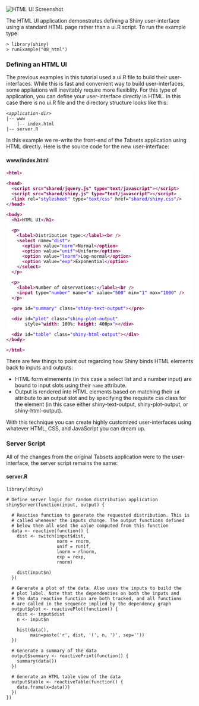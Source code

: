

![HTML UI Screenshot](screenshots/html-ui.png)

The HTML UI application demonstrates defining a Shiny user-interface using a standard HTML page rather than a ui.R script. To run the example type: 

<pre><code class="console">&gt; library(shiny)
&gt; runExample(&quot;08_html&quot;)
</code></pre>

### Defining an HTML UI

The previous examples in this tutorial used a ui.R file to build their user-interfaces. While this is fast and convenient way to build user-interfaces, some appliations will inevitably require more flexiblity. For this type of application, you can define your user-interface directly in HTML. In this case there is no ui.R file and the directory structure looks like this:

<pre><code>&lt;<em>application-dir</em>&gt;
|-- www
    |-- index.html
|-- server.R
</code></pre>

In this example we re-write the front-end of the Tabsets application using HTML directly. Here is the source code for the new user-interface:

#### www/index.html

<pre style='color:#000000;background:#ffffff;'><code><span style='color:#7f0055; '>&lt;</span><span style='color:#7f0055; font-weight:bold; '>html</span><span style='color:#7f0055; '>></span>

<span style='color:#7f0055; '>&lt;</span><span style='color:#7f0055; font-weight:bold; '>head</span><span style='color:#7f0055; '>></span>
  <span style='color:#7f0055; '>&lt;</span><span style='color:#7f0055; font-weight:bold; '>script src="shared/jquery.js" type="text/javascript"</span><span style='color:#7f0055; '>></span><span style='color:#7f0055; '>&lt;/</span><span style='color:#7f0055; font-weight:bold; '>script</span><span style='color:#7f0055; '>></span>
  <span style='color:#7f0055; '>&lt;</span><span style='color:#7f0055; font-weight:bold; '>script src="shared/shiny.js" type="text/javascript"</span><span style='color:#7f0055; '>></span><span style='color:#7f0055; '>&lt;/</span><span style='color:#7f0055; font-weight:bold; '>script</span><span style='color:#7f0055; '>></span>
  <span style='color:#7f0055; '>&lt;</span><span style='color:#7f0055; font-weight:bold; '>link</span> rel=<span style='color:#2a00ff; '>"stylesheet"</span> type=<span style='color:#2a00ff; '>"text/css"</span> href=<span style='color:#2a00ff; '>"shared/shiny.css"</span><span style='color:#7f0055; '>/></span> 
<span style='color:#7f0055; '>&lt;/</span><span style='color:#7f0055; font-weight:bold; '>head</span><span style='color:#7f0055; '>></span>
 
<span style='color:#7f0055; '>&lt;</span><span style='color:#7f0055; font-weight:bold; '>body</span><span style='color:#7f0055; '>></span>
  <span style='color:#7f0055; '>&lt;</span><span style='color:#7f0055; font-weight:bold; '>h1</span><span style='color:#7f0055; '>></span>HTML UI<span style='color:#7f0055; '>&lt;/</span><span style='color:#7f0055; font-weight:bold; '>h1</span><span style='color:#7f0055; '>></span>
 
  <span style='color:#7f0055; '>&lt;</span><span style='color:#7f0055; font-weight:bold; '>p</span><span style='color:#7f0055; '>></span>
    <span style='color:#7f0055; '>&lt;</span><span style='color:#7f0055; font-weight:bold; '>label</span><span style='color:#7f0055; '>></span>Distribution type:<span style='color:#7f0055; '>&lt;/</span><span style='color:#7f0055; font-weight:bold; '>label</span><span style='color:#7f0055; '>></span><span style='color:#7f0055; '>&lt;</span><span style='color:#7f0055; font-weight:bold; '>br</span> <span style='color:#7f0055; '>/></span>
    <span style='color:#7f0055; '>&lt;</span><span style='color:#7f0055; font-weight:bold; '>select</span> name=<span style='color:#2a00ff; '>"dist"</span><span style='color:#7f0055; '>></span>
      <span style='color:#7f0055; '>&lt;</span><span style='color:#7f0055; font-weight:bold; '>option</span> value=<span style='color:#2a00ff; '>"norm"</span><span style='color:#7f0055; '>></span>Normal<span style='color:#7f0055; '>&lt;/</span><span style='color:#7f0055; font-weight:bold; '>option</span><span style='color:#7f0055; '>></span>
      <span style='color:#7f0055; '>&lt;</span><span style='color:#7f0055; font-weight:bold; '>option</span> value=<span style='color:#2a00ff; '>"unif"</span><span style='color:#7f0055; '>></span>Uniform<span style='color:#7f0055; '>&lt;/</span><span style='color:#7f0055; font-weight:bold; '>option</span><span style='color:#7f0055; '>></span>
      <span style='color:#7f0055; '>&lt;</span><span style='color:#7f0055; font-weight:bold; '>option</span> value=<span style='color:#2a00ff; '>"lnorm"</span><span style='color:#7f0055; '>></span>Log-normal<span style='color:#7f0055; '>&lt;/</span><span style='color:#7f0055; font-weight:bold; '>option</span><span style='color:#7f0055; '>></span>
      <span style='color:#7f0055; '>&lt;</span><span style='color:#7f0055; font-weight:bold; '>option</span> value=<span style='color:#2a00ff; '>"exp"</span><span style='color:#7f0055; '>></span>Exponential<span style='color:#7f0055; '>&lt;/</span><span style='color:#7f0055; font-weight:bold; '>option</span><span style='color:#7f0055; '>></span>
    <span style='color:#7f0055; '>&lt;/</span><span style='color:#7f0055; font-weight:bold; '>select</span><span style='color:#7f0055; '>></span> 
  <span style='color:#7f0055; '>&lt;/</span><span style='color:#7f0055; font-weight:bold; '>p</span><span style='color:#7f0055; '>></span>
 
  <span style='color:#7f0055; '>&lt;</span><span style='color:#7f0055; font-weight:bold; '>p</span><span style='color:#7f0055; '>></span>
    <span style='color:#7f0055; '>&lt;</span><span style='color:#7f0055; font-weight:bold; '>label</span><span style='color:#7f0055; '>></span>Number of observations:<span style='color:#7f0055; '>&lt;/</span><span style='color:#7f0055; font-weight:bold; '>label</span><span style='color:#7f0055; '>></span><span style='color:#7f0055; '>&lt;</span><span style='color:#7f0055; font-weight:bold; '>br</span> <span style='color:#7f0055; '>/></span> 
    <span style='color:#7f0055; '>&lt;</span><span style='color:#7f0055; font-weight:bold; '>input</span> type=<span style='color:#2a00ff; '>"number"</span> name=<span style='color:#2a00ff; '>"n"</span> value=<span style='color:#2a00ff; '>"500"</span> min=<span style='color:#2a00ff; '>"1"</span> max=<span style='color:#2a00ff; '>"1000"</span> <span style='color:#7f0055; '>/></span>
  <span style='color:#7f0055; '>&lt;/</span><span style='color:#7f0055; font-weight:bold; '>p</span><span style='color:#7f0055; '>></span>
 
  <span style='color:#7f0055; '>&lt;</span><span style='color:#7f0055; font-weight:bold; '>pre</span> id=<span style='color:#2a00ff; '>"summary"</span> class=<span style='color:#2a00ff; '>"shiny-text-output"</span><span style='color:#7f0055; '>></span><span style='color:#7f0055; '>&lt;/</span><span style='color:#7f0055; font-weight:bold; '>pre</span><span style='color:#7f0055; '>></span> 
  
  <span style='color:#7f0055; '>&lt;</span><span style='color:#7f0055; font-weight:bold; '>div</span> id=<span style='color:#2a00ff; '>"plot"</span> class=<span style='color:#2a00ff; '>"shiny-plot-output"</span> 
       style=<span style='color:#2a00ff; '>"</span><span style='color:#7f0055; font-weight:bold; '>width</span>: 100%; <span style='color:#7f0055; font-weight:bold; '>height</span>: 400px<span style='color:#2a00ff; '>"</span><span style='color:#7f0055; '>></span><span style='color:#7f0055; '>&lt;/</span><span style='color:#7f0055; font-weight:bold; '>div</span><span style='color:#7f0055; '>></span> 
  
  <span style='color:#7f0055; '>&lt;</span><span style='color:#7f0055; font-weight:bold; '>div</span> id=<span style='color:#2a00ff; '>"table"</span> class=<span style='color:#2a00ff; '>"shiny-html-output"</span><span style='color:#7f0055; '>></span><span style='color:#7f0055; '>&lt;/</span><span style='color:#7f0055; font-weight:bold; '>div</span><span style='color:#7f0055; '>></span>
<span style='color:#7f0055; '>&lt;/</span><span style='color:#7f0055; font-weight:bold; '>body</span><span style='color:#7f0055; '>></span>

<span style='color:#7f0055; '>&lt;/</span><span style='color:#7f0055; font-weight:bold; '>html</span><span style='color:#7f0055; '>></span>
</code></pre>

There are few things to point out regarding how Shiny binds HTML elements back to inputs and outputs:

* HTML form elmements (in this case a select list and a number input) are bound to input slots using their `name` attribute.
* Output is rendered into HTML elements based on matching their `id` attribute to an output slot and by specifying the requisite css class for the element (in this case either shiny-text-output, shiny-plot-output, or shiny-html-output).

With this technique you can create highly customized user-interfaces using whatever HTML, CSS, and JavaScript you can dream up.

### Server Script

All of the changes from the original Tabsets application were to the user-interface, the server script remains the same:

#### server.R

<pre><code class="r">library(shiny)

# Define server logic for random distribution application
shinyServer(function(input, output) {

  # Reactive function to generate the requested distribution. This is 
  # called whenever the inputs change. The output functions defined 
  # below then all used the value computed from this function
  data &lt;- reactive(function() {  
    dist &lt;- switch(input$dist,
                   norm = rnorm,
                   unif = runif,
                   lnorm = rlnorm,
                   exp = rexp,
                   rnorm)

    dist(input$n)
  })

  # Generate a plot of the data. Also uses the inputs to build the 
  # plot label. Note that the dependencies on both the inputs and
  # the data reactive function are both tracked, and all functions 
  # are called in the sequence implied by the dependency graph
  output$plot &lt;- reactivePlot(function() {
    dist &lt;- input$dist
    n &lt;- input$n

    hist(data(), 
         main=paste(&#39;r&#39;, dist, &#39;(&#39;, n, &#39;)&#39;, sep=&#39;&#39;))
  })

  # Generate a summary of the data
  output$summary &lt;- reactivePrint(function() {
    summary(data())
  })

  # Generate an HTML table view of the data
  output$table &lt;- reactiveTable(function() {
    data.frame(x=data())
  })
})
</code></pre>


